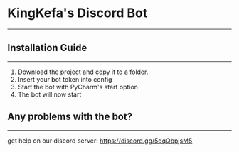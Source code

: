 # KingKefa's Discord Bot

***

## Installation Guide

***

1. Download the project and copy it to a folder.
2. Insert your bot token into config
3. Start the bot with PyCharm's start option
4. The bot will now start 

## Any problems with the bot?

***
get help on our discord server:
https://discord.gg/5dqQbpjsM5
